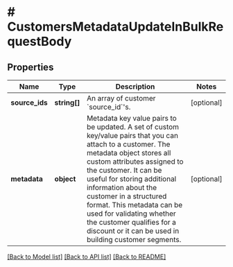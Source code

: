 # # CustomersMetadataUpdateInBulkRequestBody

## Properties

Name | Type | Description | Notes
------------ | ------------- | ------------- | -------------
**source_ids** | **string[]** | An array of customer &#x60;source_id&#x60;&#39;s. | [optional]
**metadata** | **object** | Metadata key value pairs to be updated. A set of custom key/value pairs that you can attach to a customer. The metadata object stores all custom attributes assigned to the customer. It can be useful for storing additional information about the customer in a structured format. This metadata can be used for validating whether the customer qualifies for a discount or it can be used in building customer segments. | [optional]

[[Back to Model list]](../../README.md#models) [[Back to API list]](../../README.md#endpoints) [[Back to README]](../../README.md)

